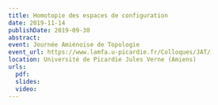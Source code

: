 ```yaml
---
title: Homotopie des espaces de configuration
date: 2019-11-14
publishDate: 2019-09-30
abstract:
event: Journée Amiénoise de Topologie
event_url: https://www.lamfa.u-picardie.fr/Colloques/JAT/
location: Université de Picardie Jules Verne (Amiens)
urls:
  pdf:
  slides:
  video:
---
```

